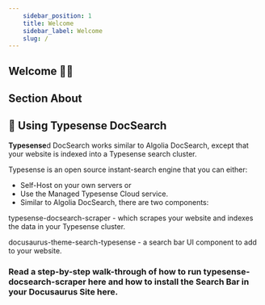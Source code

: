 ```yaml
---
    sidebar_position: 1
    title: Welcome
    sidebar_label: Welcome
    slug: /
---
```


## Welcome 👀💎

## Section About 

## 👥 Using Typesense DocSearch

**Typesense**d DocSearch works similar to Algolia DocSearch, except that your website is indexed into a Typesense search cluster.

Typesense is an open source instant-search engine that you can either:

- Self-Host on your own servers or
- Use the Managed Typesense Cloud service.
- Similar to Algolia DocSearch, there are two components:

typesense-docsearch-scraper - which scrapes your website and indexes the data in your Typesense cluster.

docusaurus-theme-search-typesense - a search bar UI component to add to your website.
### Read a step-by-step walk-through of how to run typesense-docsearch-scraper here and how to install the Search Bar in your Docusaurus Site here.
